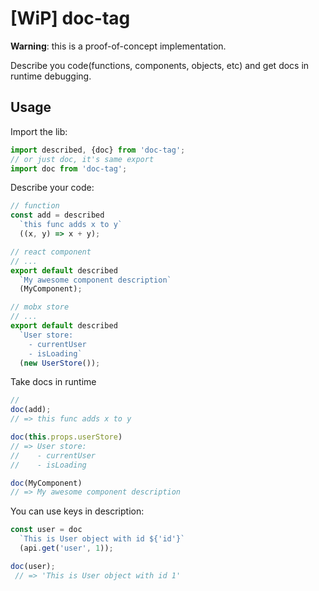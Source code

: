 # [WiP] doc-tag

**Warning**: this is a proof-of-concept implementation.

Describe you code(functions, components, objects, etc) and get docs in runtime debugging.

## Usage

Import the lib:

```js
import described, {doc} from 'doc-tag';
// or just doc, it's same export
import doc from 'doc-tag';
```

Describe your code:

```js
// function
const add = described
  `this func adds x to y`
  ((x, y) => x + y);

// react component
// ...
export default described
  `My awesome component description`
  (MyComponent);

// mobx store
// ...
export default described
  `User store:
    - currentUser
    - isLoading`
  (new UserStore());
```

Take docs in runtime

```js
// 
doc(add);
// => this func adds x to y

doc(this.props.userStore) 
// => User store:
//    - currentUser
//    - isLoading

doc(MyComponent)
// => My awesome component description
```

You can use keys in description:

```js
const user = doc
  `This is User object with id ${'id'}`
  (api.get('user', 1));

doc(user);
 // => 'This is User object with id 1'
```

